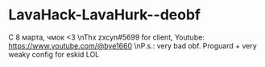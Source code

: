 # LavaHack-LavaHurk--deobf
С 8 марта, чмок &lt;3
\nThx zxcyn#5699 for client, Youtube: https://www.youtube.com/@bye1660
\nP.s.: very bad obf. Proguard + very weaky config for eskid LOL
